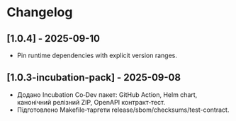 # Changelog

## [1.0.4] - 2025-09-10

- Pin runtime dependencies with explicit version ranges.

## [1.0.3-incubation-pack] - 2025-09-08

- Додано Incubation Co‑Dev пакет: GitHub Action, Helm chart, канонічний релізний ZIP, OpenAPI контракт‑тест.
- Підготовлено Makefile‑таргети release/sbom/checksums/test-contract.
